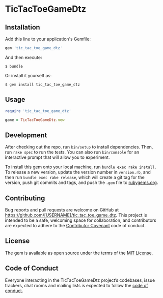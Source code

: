 # TicTacToeGameDtz

## Installation

Add this line to your application's Gemfile:

```ruby
gem 'tic_tac_toe_game_dtz'
```

And then execute:

    $ bundle

Or install it yourself as:

    $ gem install tic_tac_toe_game_dtz

## Usage

```ruby
require 'tic_tac_toe_game_dtz'

game = TicTacToeGameDtz.new
```

## Development

After checking out the repo, run `bin/setup` to install dependencies. Then, run `rake spec` to run the tests. You can also run `bin/console` for an interactive prompt that will allow you to experiment.

To install this gem onto your local machine, run `bundle exec rake install`. To release a new version, update the version number in `version.rb`, and then run `bundle exec rake release`, which will create a git tag for the version, push git commits and tags, and push the `.gem` file to [rubygems.org](https://rubygems.org).

## Contributing

Bug reports and pull requests are welcome on GitHub at https://github.com/[USERNAME]/tic_tac_toe_game_dtz. This project is intended to be a safe, welcoming space for collaboration, and contributors are expected to adhere to the [Contributor Covenant](http://contributor-covenant.org) code of conduct.

## License

The gem is available as open source under the terms of the [MIT License](https://opensource.org/licenses/MIT).

## Code of Conduct

Everyone interacting in the TicTacToeGameDtz project’s codebases, issue trackers, chat rooms and mailing lists is expected to follow the [code of conduct](https://github.com/[USERNAME]/tic_tac_toe_game_dtz/blob/master/CODE_OF_CONDUCT.md).
